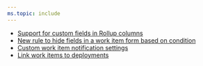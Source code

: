 ```yaml
---
ms.topic: include
---
```


- [Support for custom fields in Rollup columns](#support-for-custom-fields-in-rollup-columns)
- [New rule to hide fields in a work item form based on condition](#new-rule-to-hide-fields-in-a-work-item-form-based-on-condition)
- [Custom work item notification settings](#custom-work-item-notification-settings)
- [Link work items to deployments](#link-work-items-to-deployments)
